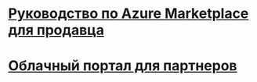 # [Руководство по Azure Marketplace для продавца](./seller-guide/cloud-partner-portal-seller-guide.md)
# [Облачный портал для партнеров](./cloud-partner-portal/cloud-partner-portal-what-is-the-cloud-partner-portal.md)